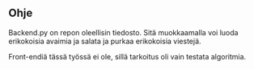 ## Ohje

Backend.py on repon oleellisin tiedosto. Sitä muokkaamalla voi luoda erikokoisia avaimia ja salata ja purkaa erikokoisia viestejä. 

Front-endiä tässä työssä ei ole, sillä tarkoitus oli vain testata algoritmia.
